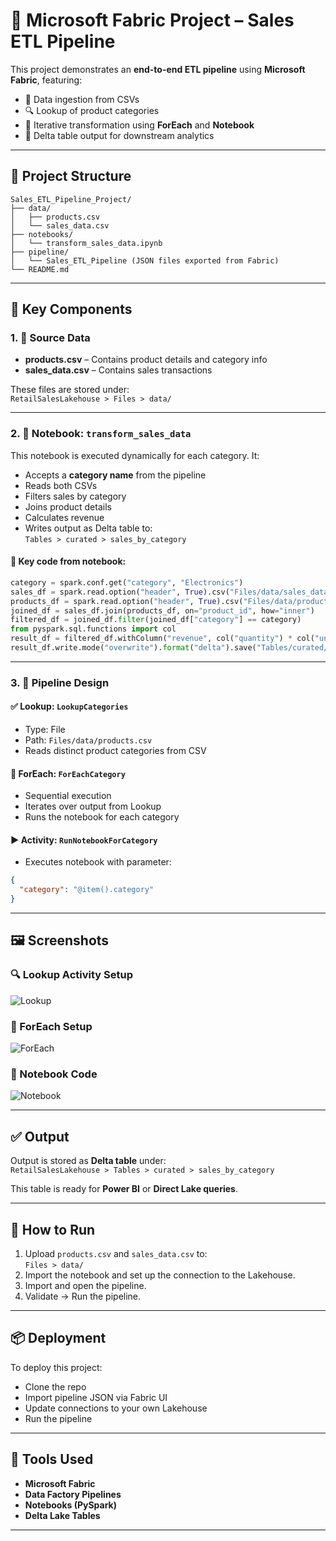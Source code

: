 
# 💼 Microsoft Fabric Project – Sales ETL Pipeline

This project demonstrates an **end-to-end ETL pipeline** using **Microsoft Fabric**, featuring:
- 💾 Data ingestion from CSVs
- 🔍 Lookup of product categories
- 🔁 Iterative transformation using **ForEach** and **Notebook**
- 🧪 Delta table output for downstream analytics

---

## 📁 Project Structure

```
Sales_ETL_Pipeline_Project/
├── data/
│   ├── products.csv
│   └── sales_data.csv
├── notebooks/
│   └── transform_sales_data.ipynb
├── pipeline/
│   └── Sales_ETL_Pipeline (JSON files exported from Fabric)
└── README.md
```

---

## 🧠 Key Components

### 1. 📄 Source Data

* **products.csv** – Contains product details and category info  
* **sales_data.csv** – Contains sales transactions  

These files are stored under:  
`RetailSalesLakehouse > Files > data/`

---

### 2. 📘 Notebook: `transform_sales_data`

This notebook is executed dynamically for each category. It:

* Accepts a **category name** from the pipeline
* Reads both CSVs
* Filters sales by category
* Joins product details
* Calculates revenue
* Writes output as Delta table to:  
  `Tables > curated > sales_by_category`

#### 🔧 Key code from notebook:

```python
category = spark.conf.get("category", "Electronics")
sales_df = spark.read.option("header", True).csv("Files/data/sales_data.csv")
products_df = spark.read.option("header", True).csv("Files/data/products.csv")
joined_df = sales_df.join(products_df, on="product_id", how="inner")
filtered_df = joined_df.filter(joined_df["category"] == category)
from pyspark.sql.functions import col
result_df = filtered_df.withColumn("revenue", col("quantity") * col("unit_price"))
result_df.write.mode("overwrite").format("delta").save("Tables/curated/sales_by_category")
```

---

### 3. 🔁 Pipeline Design

#### ✅ Lookup: `LookupCategories`

* Type: File  
* Path: `Files/data/products.csv`  
* Reads distinct product categories from CSV

#### 🔁 ForEach: `ForEachCategory`

* Sequential execution  
* Iterates over output from Lookup  
* Runs the notebook for each category

#### ▶ Activity: `RunNotebookForCategory`

* Executes notebook with parameter:

```json
{
  "category": "@item().category"
}
```

---

## 🖼 Screenshots

### 🔍 Lookup Activity Setup

![Lookup](screenshots/lookup-setup.png)

### 🔁 ForEach Setup

![ForEach](screenshots/foreach-setup.png)

### 📘 Notebook Code

![Notebook](screenshots/notebook-code.png)

---

## ✅ Output

Output is stored as **Delta table** under:  
`RetailSalesLakehouse > Tables > curated > sales_by_category`

This table is ready for **Power BI** or **Direct Lake queries**.

---

## 🚀 How to Run

1. Upload `products.csv` and `sales_data.csv` to:  
   `Files > data/`
2. Import the notebook and set up the connection to the Lakehouse.
3. Import and open the pipeline.
4. Validate → Run the pipeline.

---

## 📦 Deployment

To deploy this project:

* Clone the repo  
* Import pipeline JSON via Fabric UI  
* Update connections to your own Lakehouse  
* Run the pipeline

---

## 📌 Tools Used

* **Microsoft Fabric**
* **Data Factory Pipelines**
* **Notebooks (PySpark)**
* **Delta Lake Tables**

---

